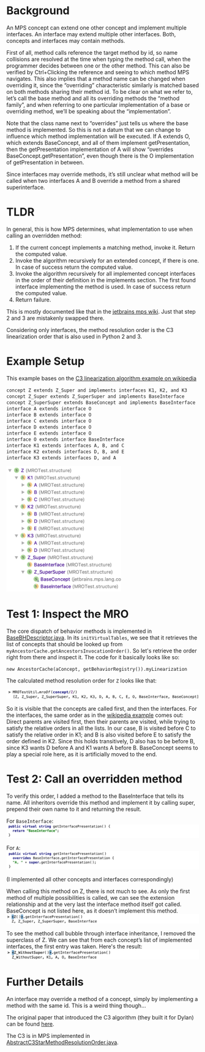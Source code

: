 # Background
An MPS concept can extend one other concept and implement multiple interfaces. An interface may extend multiple other interfaces. Both, concepts and interfaces may contain methods.

First of all, method calls reference the target method by id, so name collisions are resolved at the time when typing the method call, when the programmer decides between one or the other method. This can also be verified by Ctrl+Clicking the reference and seeing to which method MPS navigates. This also implies that a method name can be changed when overriding it, since the “overriding” characteristic similarly is matched based on both methods sharing their method id. To be clear on what we refer to, let’s call the base method and all its overriding methods the “method family”, and when referring to one particular implementation of a base or overriding method, we’ll be speaking about the “implementation”.

Note that the class name next to “overrides” just tells us where the base method is implemented. So this is not a datum that we can change to influence which method implementation will be executed. If A extends O, which extends BaseConcept, and all of them implement getPresentation, then the getPresentation implementation of A will show “overrides BaseConcept.getPresentation”, even though there is the O implementation of getPresentation in between.

Since interfaces may override methods, it’s still unclear what method will be called when two interfaces A and B override a method from a shared superinterface.

# TLDR
In general, this is how MPS determines, what implementation to use when calling an overridden method:

1)    If the current concept implements a matching method, invoke it. Return the computed value.
2)    Invoke the algorithm recursively for an extended concept, if there is one. In case of success return the computed value.
3)    Invoke the algorithm recursively for all implemented concept interfaces in the order of their definition in the implements section. The first found interface implementing the method is used. In case of success return the computed value.
4)    Return failure.

This is mostly documented like that in the [jetbrains mps wiki](https://confluence.jetbrains.com/display/MPSD20183/Behavior). Just that step 2 and 3 are mistakenly swapped there.

Considering only interfaces, the method resolution order is the C3 linearization order that is also used in Python 2 and 3.

# Example Setup
This example bases on the [C3 linearization algorithm example on wikipedia](https://en.wikipedia.org/wiki/C3_linearization#Example_demonstrated_in_Python_3)

```
concept Z extends Z_Super and implements interfaces K1, K2, and K3
concept Z_Super extends Z_SuperSuper and implements BaseInterface
concept Z_SuperSuper extends BaseConcept and implements BaseInterface
interface A extends interface O
interface B extends interface O
interface C extends interface O
interface D extends interface O
interface E extends interface O
interface O extends interface BaseInterface
interface K1 extends interfaces A, B, and C
interface K2 extends interfaces D, B, and E
interface K3 extends interfaces D, and A
```
<img src="https://github.com/abstraktor/MPS_MROTest/blob/master/figures/Bildschirmfoto%202019-03-28%20um%2022.53.35.png?raw=true" width="300px" />

# Test 1: Inspect the MRO

The core dispatch of behavior methods is implemented in [BaseBHDescriptor.java](https://github.com/JetBrains/MPS/blob/master/core/aspects/behavior/behavior-runtime/source/jetbrains/mps/core/aspects/behaviour/BaseBHDescriptor.java). In its `initVirtualTables`, we see that it retrieves the list of concepts that should be looked up from `myAncestorCache.getAncestorsInvocationOrder()`. So let's retrieve the order right from there and inspect it. The code for it basically looks like so:

```
new AncestorCache(aConcept, getBehaviorRegistry()).myLinearization
```

The calculated method resolution order for `Z` looks like that:

![](https://github.com/abstraktor/MPS_MROTest/blob/master/figures/Bildschirmfoto%202019-03-28%20um%2022.57.58.png?raw=true)

So it is visible that the concepts are called first, and then the interfaces. For the interfaces, the same order as in the [wikipedia example](https://en.wikipedia.org/wiki/C3_linearization#Example_demonstrated_in_Python_3) comes out: Direct parents are visited first, then their parents are visited, while trying to satisfy the relative orders in all the lists. In our case, B is visited before C to satisfy the relative order in K1; and B is also visited before E to satisfy the order defined in K2. Since this holds transitively, D also has to be before B, since K3 wants D before A and K1 wants A before B.
BaseConcept seems to play a special role here, as it is artificially moved to the end.


# Test 2: Call an overridden method

To verify this order, I added a method to the BaseInterface that tells its name. All inheritors override this method and implement it by calling super, prepend their own name to it and returning the result. 

For `BaseInterface`:
![](https://github.com/abstraktor/MPS_MROTest/blob/master/figures/Bildschirmfoto%202019-03-28%20um%2022.58.30.png?raw=true)

For `A`:
![](https://github.com/abstraktor/MPS_MROTest/blob/master/figures/Bildschirmfoto%202019-03-28%20um%2023.00.06.png?raw=true)

(I implemented all other concepts and interfaces correspondingly)


When calling this method on Z, there is not much to see. As only the first method of multiple possibilities is called, we can see the extension relationship and at the very last the interface method itself got called. BaseConcept is not listed here, as it doesn’t implement this method.
![](https://github.com/abstraktor/MPS_MROTest/blob/master/figures/Bildschirmfoto%202019-03-28%20um%2022.59.39.png?raw=true)


To see the method call bubble through interface inheritance, I removed the superclass of Z. We can see that from each concept’s list of implemented interfaces, the first entry was taken. Here's the result:
![](https://github.com/abstraktor/MPS_MROTest/blob/master/figures/Bildschirmfoto%202019-03-28%20um%2022.59.31.png?raw=true)


# Further Details

An interface may override a method of a concept, simply by implementing a method with the same id. This is a weird thing though…

The original paper that introduced the C3 algorithm (they built it for Dylan) can be found [here](http://citeseerx.ist.psu.edu/viewdoc/download?doi=10.1.1.19.3910&rep=rep1&type=pdf).

The C3 is in MPS implemented in [AbstractC3StarMethodResolutionOrder.java](https://github.com/JetBrains/MPS/blob/master/core/aspects/behavior/behavior-api/source/jetbrains/mps/core/aspects/behaviour/AbstractC3StarMethodResolutionOrder.java). 
